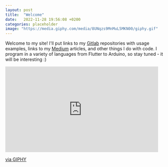 ```yaml
---
layout: post
title:  "Welcome"
date:   2022-11-28 19:56:08 +0200
categories: placeholder
image: "https://media.giphy.com/media/8UNqzs9MnMuL5MKN00/giphy.gif"
---
```

Welcome to my site! I'll put links to my [Gitlab](https://gitlab.com/dsavir) repositories with usage examples, links to my [Medium](https://dsavir-h.medium.com/) articles, and other things I do with code. I program in a variety of languages from Flutter to Arduino, so stay tuned - it will be interesting :)

<iframe src="https://giphy.com/embed/8UNqzs9MnMuL5MKN00" width="480" height="270" frameBorder="0" class="giphy-embed" allowFullScreen></iframe><p><a href="https://giphy.com/gifs/RHOCheshire-motherhood-mummy-yummy-8UNqzs9MnMuL5MKN00">via GIPHY</a></p>
